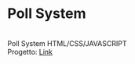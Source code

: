 <h1>Poll System</h1>
<br>
<span>Poll System HTML/CSS/JAVASCRIPT</span>
<br>
<span>Progetto: <a href="https://emanuelezii.github.io/Poll-System-Application/">Link</a></span>
